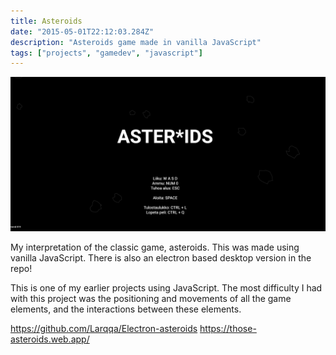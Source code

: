 ```yaml
---
title: Asteroids
date: "2015-05-01T22:12:03.284Z"
description: "Asteroids game made in vanilla JavaScript"
tags: ["projects", "gamedev", "javascript"]
---
```


![asteroids](./asteroids.png)

My interpretation of the classic game, asteroids. This was made using vanilla JavaScript.
There is also an electron based desktop version in the repo!

This is one of my earlier projects using JavaScript. The most difficulty I had with this project was the positioning and movements of all the game elements, and the interactions between these elements.

https://github.com/Larqqa/Electron-asteroids
https://those-asteroids.web.app/